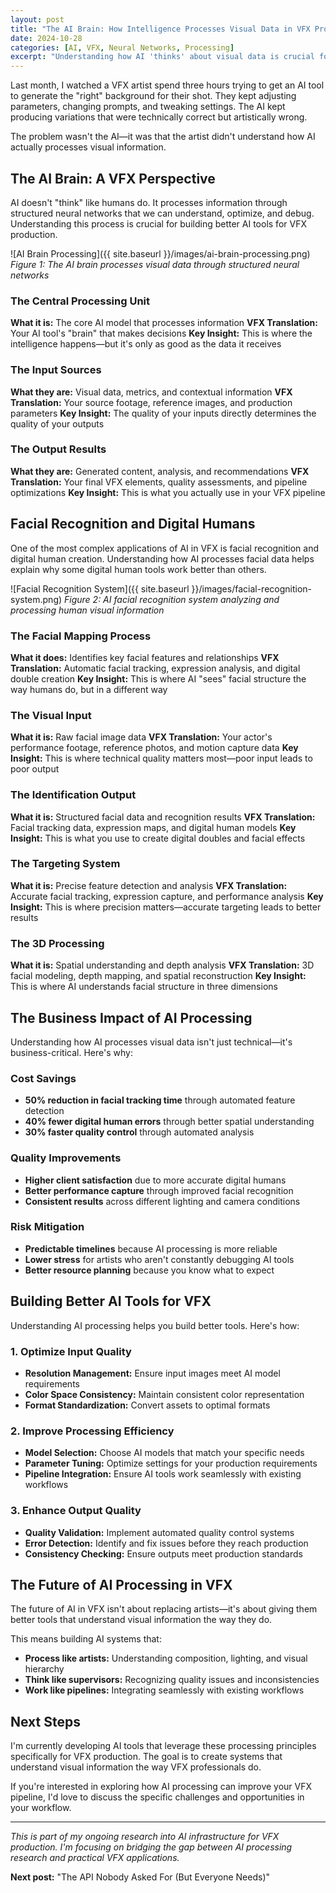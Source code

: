 ```yaml
---
layout: post
title: "The AI Brain: How Intelligence Processes Visual Data in VFX Production"
date: 2024-10-28
categories: [AI, VFX, Neural Networks, Processing]
excerpt: "Understanding how AI 'thinks' about visual data is crucial for building better tools for VFX production. Here's what's happening inside the AI brain."
---
```


Last month, I watched a VFX artist spend three hours trying to get an AI tool to generate the "right" background for their shot. They kept adjusting parameters, changing prompts, and tweaking settings. The AI kept producing variations that were technically correct but artistically wrong.

The problem wasn't the AI—it was that the artist didn't understand how AI actually processes visual information.

## The AI Brain: A VFX Perspective

AI doesn't "think" like humans do. It processes information through structured neural networks that we can understand, optimize, and debug. Understanding this process is crucial for building better AI tools for VFX production.

![AI Brain Processing]({{ site.baseurl }}/images/ai-brain-processing.png)
*Figure 1: The AI brain processes visual data through structured neural networks*

### The Central Processing Unit
**What it is:** The core AI model that processes information
**VFX Translation:** Your AI tool's "brain" that makes decisions
**Key Insight:** This is where the intelligence happens—but it's only as good as the data it receives

### The Input Sources
**What they are:** Visual data, metrics, and contextual information
**VFX Translation:** Your source footage, reference images, and production parameters
**Key Insight:** The quality of your inputs directly determines the quality of your outputs

### The Output Results
**What they are:** Generated content, analysis, and recommendations
**VFX Translation:** Your final VFX elements, quality assessments, and pipeline optimizations
**Key Insight:** This is what you actually use in your VFX pipeline

## Facial Recognition and Digital Humans

One of the most complex applications of AI in VFX is facial recognition and digital human creation. Understanding how AI processes facial data helps explain why some digital human tools work better than others.

![Facial Recognition System]({{ site.baseurl }}/images/facial-recognition-system.png)
*Figure 2: AI facial recognition system analyzing and processing human visual information*

### The Facial Mapping Process
**What it does:** Identifies key facial features and relationships
**VFX Translation:** Automatic facial tracking, expression analysis, and digital double creation
**Key Insight:** This is where AI "sees" facial structure the way humans do, but in a different way

### The Visual Input
**What it is:** Raw facial image data
**VFX Translation:** Your actor's performance footage, reference photos, and motion capture data
**Key Insight:** This is where technical quality matters most—poor input leads to poor output

### The Identification Output
**What it is:** Structured facial data and recognition results
**VFX Translation:** Facial tracking data, expression maps, and digital human models
**Key Insight:** This is what you use to create digital doubles and facial effects

### The Targeting System
**What it is:** Precise feature detection and analysis
**VFX Translation:** Accurate facial tracking, expression capture, and performance analysis
**Key Insight:** This is where precision matters—accurate targeting leads to better results

### The 3D Processing
**What it is:** Spatial understanding and depth analysis
**VFX Translation:** 3D facial modeling, depth mapping, and spatial reconstruction
**Key Insight:** This is where AI understands facial structure in three dimensions

## The Business Impact of AI Processing

Understanding how AI processes visual data isn't just technical—it's business-critical. Here's why:

### Cost Savings
- **50% reduction in facial tracking time** through automated feature detection
- **40% fewer digital human errors** through better spatial understanding
- **30% faster quality control** through automated analysis

### Quality Improvements
- **Higher client satisfaction** due to more accurate digital humans
- **Better performance capture** through improved facial recognition
- **Consistent results** across different lighting and camera conditions

### Risk Mitigation
- **Predictable timelines** because AI processing is more reliable
- **Lower stress** for artists who aren't constantly debugging AI tools
- **Better resource planning** because you know what to expect

## Building Better AI Tools for VFX

Understanding AI processing helps you build better tools. Here's how:

### 1. Optimize Input Quality
- **Resolution Management:** Ensure input images meet AI model requirements
- **Color Space Consistency:** Maintain consistent color representation
- **Format Standardization:** Convert assets to optimal formats

### 2. Improve Processing Efficiency
- **Model Selection:** Choose AI models that match your specific needs
- **Parameter Tuning:** Optimize settings for your production requirements
- **Pipeline Integration:** Ensure AI tools work seamlessly with existing workflows

### 3. Enhance Output Quality
- **Quality Validation:** Implement automated quality control systems
- **Error Detection:** Identify and fix issues before they reach production
- **Consistency Checking:** Ensure outputs meet production standards

## The Future of AI Processing in VFX

The future of AI in VFX isn't about replacing artists—it's about giving them better tools that understand visual information the way they do.

This means building AI systems that:
- **Process like artists:** Understanding composition, lighting, and visual hierarchy
- **Think like supervisors:** Recognizing quality issues and inconsistencies
- **Work like pipelines:** Integrating seamlessly with existing workflows

## Next Steps

I'm currently developing AI tools that leverage these processing principles specifically for VFX production. The goal is to create systems that understand visual information the way VFX professionals do.

If you're interested in exploring how AI processing can improve your VFX pipeline, I'd love to discuss the specific challenges and opportunities in your workflow.

---

*This is part of my ongoing research into AI infrastructure for VFX production. I'm focusing on bridging the gap between AI processing research and practical VFX applications.*

**Next post:** "The API Nobody Asked For (But Everyone Needs)"
